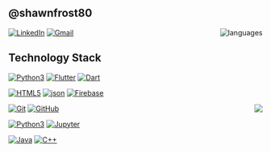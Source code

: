 ## @shawnfrost80

<img align='right' src="https://github-readme-stats.vercel.app/api/top-langs/?username=shawnfrost80&layout=compact" alt="languages">

[![LinkedIn](https://img.shields.io/badge/-LinkedIn-blue?style=flat-square&logo=linkedin&link=https://www.linkedin.com/in/ahad-ali-03b540118/)](https://www.linkedin.com/in/ahad-ali-03b540118/)
[![Gmail](https://img.shields.io/badge/-Gmail-red?style=up-square&logo=gmail&logoColor=white&link=mailto:shawnfrost80@gmail.com)](mailto:shawnfrost80@gmail.com)


## Technology Stack

[![Python3](https://img.shields.io/badge/-Android-green?style=flat-square&logo=android&link=https://github.com/shawnfrost80/)](https://github.com/shawnfrost80/)
[![Flutter](https://img.shields.io/badge/-Flutter-blue?style=flat-square&logo=flutter3&link=https://github.com/shawnfrost80/)](https://github.com/shawnfrost80/)
[![Dart](https://img.shields.io/badge/-Dart-darkblue?style=flat-square&logo=dart&link=https://github.com/shawnfrost80/)](https://github.com/shawnfrost80/)

[![HTML5](https://img.shields.io/badge/-HTML5-E34F26?style=flat-square&logo=html5&logoColor=white&link=https://github.com/shawnfrost80/)](https://github.com/shawnfrost80/)
[![json](https://img.shields.io/badge/-JSON-grey?style=flat-square&logo=json&link=https://github.com/shawnfrost80/)](https://github.com/shawnfrost80/)
[![Firebase](https://img.shields.io/badge/-Firebase-blue?style=flat-square&logo=firebase&link=https://github.com/shawnfrost80/)](https://github.com/shawnfrost80/)


<img align='right' src="https://github-readme-stats.vercel.app/api?username=shawnfrost80&show_icons=true">

[![Git](https://img.shields.io/badge/-Git-black?style=flat-square&logo=git&link=https://github.com/shawnfrost80/)](https://github.com/shawnfrost80/)
[![GitHub](https://img.shields.io/badge/-GitHub-grey?style=flat-square&logo=github&link=https://github.com/shawnfrost80/)](https://github.com/shawnfrost80/)

[![Python3](https://img.shields.io/badge/-Python3-green?style=flat-square&logo=python&link=https://github.com/shawnfrost80/)](https://github.com/shawnfrost80/)
[![Jupyter](https://img.shields.io/badge/-Jupyter-grey?style=flat-square&logo=jupyter&link=https://github.com/shawnfrost80/)](https://github.com/shawnfrost80/)

[![Java](https://img.shields.io/badge/-Java-orange?style=flat-square&logo=java&link=https://github.com/shawnfrost80/)](https://github.com/shawnfrost80/)
[![C++](https://img.shields.io/badge/-C++-blue?style=flat-square&logo=c++&link=https://github.com/shawnfrost80/)](https://github.com/shawnfrost80/)
